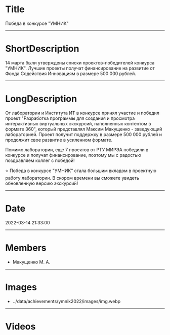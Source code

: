 # Title

Победа в конкурсе "УМНИК"

---

# ShortDescription

14 марта были утверждены списки проектов-победителей конкурса "УМНИК". Лучшие проекты получат финансирование на развитие от Фонда Содействия Инновациям в размере 500 000 рублей.

---

# LongDescription

От лаборатории и Института ИТ в конкурсе принял участие и победил проект "Разработка программы для создания и просмотра интерактивных виртуальных экскурсий, наполненных контентом в формате 360", который представлял Максим Макущенко - заведующий лабораторией. Проект получит поддержку в размере 500 000 рублей и продолжит свое развитие в усиленном формате.

Помимо лаборатории, еще 7 проектов от РТУ МИРЭА победили в конкурсе и получат финансирование, поэтому мы с радостью поздравляем коллег с победой!

⭐ Победа в конкурсе "УМНИК" стала большим вкладом в проектную работу лаборатории. В скором времени вы сможете увидеть обновленную версию экскурсий!

---

# Date

2022-03-14 21:33:00

---

# Members

- Макущенко М. А.

---

# Images

- ../data/achievements/ymnik2022/images/img.webp

---

# Videos

